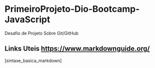 # PrimeiroProjeto-Dio-Bootcamp-JavaScript
Desafio de Projeto Sobre Git/GitHub

## Links Uteis https://www.markdownguide.org/
[sintaxe_basica_markdown]
